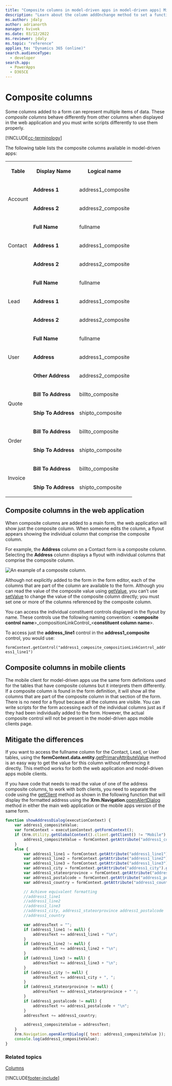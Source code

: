 ```yaml
---
title: "Composite columns in model-driven apps in model-driven apps| MicrosoftDocs"
description: "Learn about the column addOnchange method to set a function to be called when the column value is changed." 
ms.author: jdaly
author: adrianorth
manager: kvivek
ms.date: 03/12/2022
ms.reviewer: jdaly
ms.topic: "reference"
applies_to: "Dynamics 365 (online)"
search.audienceType: 
  - developer
search.app: 
  - PowerApps
  - D365CE
---
```

# Composite columns 

Some columns added to a form can represent multiple items of data. These *composite columns* behave differently from other columns when displayed in the web application and you must write scripts differently to use them properly.

[!INCLUDE[cc-terminology](../../../data-platform/includes/cc-terminology.md)]

The following table lists the composite columns available in model-driven apps:

<table>
    <tbody>
        <tr>
            <th scope="col">
                <p>
                    Table
                </p>
            </th>
            <th scope="col">
                <p>
                    Display Name
                </p>
            </th>
            <th scope="col">
                <p>
                    Logical name
                </p>
            </th>
        </tr>
        <tr>
            <td rowspan="2">
                <p>
                    Account
                </p>
            </td>
            <td>
                <p>
                    <strong>Address 1</strong>
                </p>
            </td>
            <td>
                <p>
                    address1_composite
                </p>
            </td>
        </tr>
        <tr>
            <td>
                <p>
                    <strong>Address 2</strong>
                </p>
            </td>
            <td>
                <p>
                    address2_composite
                </p>
            </td>
        </tr>
        <tr>
            <td rowspan="3">
                <p>
                    Contact
                </p>
            </td>
            <td>
                <p>
                    <strong>Full Name</strong>
                </p>
            </td>
            <td>
                <p>
                    fullname
                </p>
            </td>
        </tr>
        <tr>
            <td>
                <p>
                    <strong>Address 1</strong>
                </p>
            </td>
            <td>
                <p>
                    address1_composite
                </p>
            </td>
        </tr>
        <tr>
            <td>
                <p>
                    <strong>Address 2</strong>
                </p>
            </td>
            <td>
                <p>
                    address2_composite
                </p>
            </td>
        </tr>
        <tr>
            <td rowspan="3">
                <p>
                    Lead
                </p>
            </td>
            <td>
                <p>
                    <strong>Full Name</strong>
                </p>
            </td>
            <td>
                <p>
                    fullname
                </p>
            </td>
        </tr>
        <tr>
            <td>
                <p>
                    <strong>Address 1</strong>
                </p>
            </td>
            <td>
                <p>
                    address1_composite
                </p>
            </td>
        </tr>
        <tr>
            <td>
                <p>
                    <strong>Address 2</strong>
                </p>
            </td>
            <td>
                <p>
                    address2_composite
                </p>
            </td>
        </tr>
        <tr>
            <td rowspan="3">
                <p>
                    User
                </p>
            </td>
            <td>
                <p>
                    <strong>Full Name</strong>
                </p>
            </td>
            <td>
                <p>
                    fullname
                </p>
            </td>
        </tr>
        <tr>
            <td>
                <p>
                    <strong>Address</strong>
                </p>
            </td>
            <td>
                <p>
                    address1_composite
                </p>
            </td>
        </tr>
        <tr>
            <td>
                <p>
                    <strong>Other Address</strong>
                </p>
            </td>
            <td>
                <p>
                    address2_composite
                </p>
            </td>
        </tr>        
        <tr>
            <td rowspan="2">
                <p>
                    Quote
                </p>
            </td>
            <td>
                <p>
                    <strong>Bill To Address</strong>
                </p>
            </td>
            <td>
                <p>
                    billto_composite
                </p>
            </td>
        </tr>
        <tr>
            <td>
                <p>
                    <strong>Ship To Address</strong>
                </p>
            </td>
            <td>
                <p>
                    shipto_composite
                </p>
            </td>
        </tr>
        <tr>
            <td rowspan="2">
                <p>
                    Order
                </p>
            </td>
            <td>
                <p>
                    <strong>Bill To Address</strong>
                </p>
            </td>
            <td>
                <p>
                    billto_composite
                </p>
            </td>
        </tr>
        <tr>
            <td>
                <p>
                    <strong>Ship To Address</strong>
                </p>
            </td>
            <td>
                <p>
                    shipto_composite
                </p>
            </td>
        </tr>
        <tr>
            <td rowspan="2">
                <p>
                    Invoice
                </p>
            </td>
            <td>
                <p>
                    <strong>Bill To Address</strong>
                </p>
            </td>
            <td>
                <p>
                    billto_composite
                </p>
            </td>
        </tr>
        <tr>
            <td>
                <p>
                    <strong>Ship To Address</strong>
                </p>
            </td>
            <td>
                <p>
                    shipto_composite
                </p>
            </td>
        </tr>
    </tbody>
</table>

## Composite columns in the web application

When composite columns are added to a main form, the web application will show just the composite column. When someone edits the column, a flyout appears showing the individual column that comprise the composite column. 

For example, the **Address** column on a Contact form is a composite column. Selecting the **Address** column displays a flyout with individual columns that comprise the composite column. 

![An example of a composite column.](../../media/clientapi_compositeattribute.png "An example for composite column")

Although not explicitly added to the form in the form editor, each of the columns that are part of the column are available to the form. Although you can read the value of the composite value using [getValue](attributes/getValue.md), you can’t use [setValue](attributes/setValue.md) to change the value of the composite column directly; you must set one or more of the columns referenced by the composite column.

You can access the individual constituent controls displayed in the flyout by name. These controls use the following naming convention: \<**composite control name**>\_compositionLinkControl_\<**constituent column name**>. 

To access just the **address_line1** control in the **address1_composite** control, you would use: 

`formContext.getControl("address1_composite_compositionLinkControl_address1_line1")`

## Composite columns in mobile clients

The mobile client for model-driven apps use the same form definitions used for the tables that have composite columns but it interprets them differently. If a composite column is found in the form definition, it will show all the columns that are part of the composite column in that section of the form. There is no need for a flyout because all the columns are visible. You can write scripts for the form accessing each of the individual columns just as if they had been individually added to the form.
However, the actual composite control will not be present in the model-driven apps mobile clients page.

## Mitigate the differences

If you want to access the fullname column for the Contact, Lead, or User tables, using the **formContext.data.entity**.[getPrimaryAttributeValue](formContext-data-entity/getPrimaryAttributeValue.md) method is an easy way to get the value for this column without referencing it directly. This method works for both the web application and model-driven apps mobile clients.

If you have code that needs to read the value of one of the address composite columns, to work with both clients, you need to separate the code using the [getClient](Xrm-Utility/getGlobalContext/client.md#getclient) method as shown in the following function that will display the formatted address using the **Xrm.Navigation**.[openAlertDialog](Xrm-Navigation/openAlertDialog.md) method in either the main web application or the mobile apps version of the same form.

```JavaScript
function showAddressDialog(executionContext) {
    var address1_compositeValue;
    var formContext = executionContext.getFormContext();
    if (Xrm.Utility.getGlobalContext().client.getClient() != "Mobile") {
        address1_compositeValue = formContext.getAttribute("address1_composite").getValue();
    }
    else {
        var address1_line1 = formContext.getAttribute("address1_line1").getValue();
        var address1_line2 = formContext.getAttribute("address1_line2").getValue();
        var address1_line3 = formContext.getAttribute("address1_line3").getValue();
        var address1_city = formContext.getAttribute("address1_city").getValue();
        var address1_stateorprovince = formContext.getAttribute("address1_stateorprovince").getValue();
        var address1_postalcode = formContext.getAttribute("address1_postalcode").getValue();
        var address1_country = formContext.getAttribute("address1_country").getValue();

        // Achieve equivalent formatting
        //address1_line1
        //address1_line2
        //address1_line3
        //address1_city, address1_stateorprovince address1_postalcode
        //address1_country

        var addressText = "";
        if (address1_line1 != null) {
            addressText += address1_line1 + "\n";
        }
        if (address1_line2 != null) {
            addressText += address1_line2 + "\n";
        }
        if (address1_line3 != null) {
            addressText += address1_line3 + "\n";
        }
        if (address1_city != null) {
            addressText += address1_city + ", ";
        }
        if (address1_stateorprovince != null) {
            addressText += address1_stateorprovince + " ";
        }
        if (address1_postalcode != null) {
            addressText += address1_postalcode + "\n";
        }
        addressText += address1_country;

        address1_compositeValue = addressText;
    }
    Xrm.Navigation.openAlertDialog({ text: address1_compositeValue });
    console.log(address1_compositeValue);
}
```

### Related topics
[Columns](attributes.md)







[!INCLUDE[footer-include](../../../../includes/footer-banner.md)]